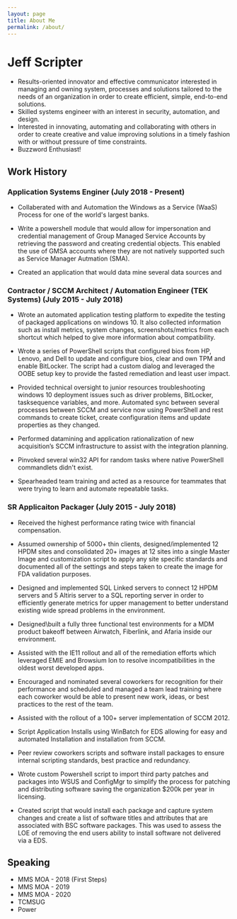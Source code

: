 ```yaml
---
layout: page
title: About Me
permalink: /about/
---
```

# Jeff Scripter

* Results-oriented innovator and effective communicator interested in managing and owning system, processes and solutions tailored to the needs of an organization in order to create efficient, simple, end-to-end solutions.
* Skilled systems engineer with an interest in security, automation, and design.
* Interested in innovating, automating and collaborating with others in order to create creative and value improving solutions in a timely fashion with or without pressure of time constraints. 
* Buzzword Enthusiast! 


## Work History

### Application Systems Enginer (July 2018 - Present)

* Collaberated with and Automation the Windows as a Service (WaaS) Process for one of the world's largest banks. 

* Write a powershell module that would allow for impersonation and credential management of Group Managed Service Accounts by retrieving the password and creating credential objects. This enabled the use of GMSA accounts where they are not natively supported such as Service Manager Autmation (SMA).

* Created an application that would data mine several data sources and 


### Contractor / SCCM Architect / Automation Engineer (TEK Systems) (July 2015 - July 2018)

* Wrote an automated application testing platform to expedite the testing of packaged applications on windows 10. It also collected information such as install metrics, system changes, screenshots/metrics from each shortcut which helped to give more information about compatibility. 

* Wrote a series of PowerShell scripts that configured bios from HP, Lenovo, and Dell to update and configure bios, clear and own TPM and enable BitLocker. The script had a custom dialog and leveraged the OOBE setup key to provide the fasted remediation and least user impact. 

* Provided technical oversight to junior resources troubleshooting windows 10 deployment issues such as driver problems, BitLocker, tasksequence variables, and more. 
Automated sync between several processes between SCCM and service now using PowerShell and rest commands to create ticket, create configuration items and update properties as they changed. 

* Performed datamining and application rationalization of new acquisition’s SCCM infrastructure to assist with the integration planning.

* Pinvoked several win32 API for random tasks where native PowerShell commandlets didn't exist. 

* Spearheaded team training and acted as a resource for teammates that were trying to learn and automate repeatable tasks. 


### SR Applicaiton Packager (July 2015 - July 2018)

* Received the highest performance rating twice with financial compensation.

* Assumed ownership of 5000+ thin clients, designed/implemented 12 HPDM sites and consolidated 20+ images at 12 sites into a single Master Image and customization script to apply any site specific standards and documented all of the settings and steps taken to create the image for FDA validation purposes. 

* Designed and implemented SQL Linked servers to connect 12 HPDM servers and 5 Altiris server to a SQL reporting server in order to efficiently generate metrics for upper management to better understand existing wide spread problems in the environment.

* Designed\built a fully three functional test environments for a MDM product bakeoff between Airwatch, Fiberlink, and Afaria inside our environment.

* Assisted with the IE11 rollout and all of the remediation efforts which leveraged EMIE and Browsium Ion to resolve incompatibilities in the oldest worst developed apps. 

* Encouraged and nominated several coworkers for recognition for their performance and scheduled and managed a team lead training where each coworker would be able to present new work, ideas, or best practices to the rest of the team. 

* Assisted with the rollout of a 100+ server implementation of SCCM 2012.

* Script Application Installs using WinBatch for EDS allowing for easy and automated Installation and installation from SCCM.

* Peer review coworkers scripts and software install packages to ensure internal scripting standards, best practice and redundancy. 

* Wrote custom Powershell script to import third party patches and packages into WSUS and ConfigMgr to simplify the process for patching and distributing software saving the organization $200k per year in licensing. 

* Created script that would install each package and capture system changes and create a list of software titles and attributes that are associated with BSC software packages.  This was used to assess the LOE of removing the end users ability to install software not delivered via a EDS.



## Speaking

* MMS MOA - 2018 (First Steps)
* MMS MOA - 2019
* MMS MOA - 2020
* TCMSUG
* Power